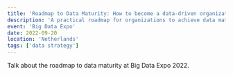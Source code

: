 ```yaml
---
title: 'Roadmap to Data Maturity: How to become a data-driven organization'
description: 'A practical roadmap for organizations to achieve data maturity and become truly data-driven.'
event: 'Big Data Expo'
date: 2022-09-20
location: 'Netherlands'
tags: ['data strategy']
---
```


Talk about the roadmap to data maturity at Big Data Expo 2022.
